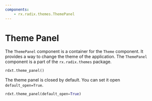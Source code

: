 ```yaml
---
components:
    - rx.radix.themes.ThemePanel
---
```


# Theme Panel

The `ThemePanel` component is a container for the `Theme` component. It provides a way to change the theme of the application. The `ThemePanel` component is a part of the `rx.radix.themes` package.




```python
rdxt.theme_panel()
```

The theme panel is closed by default. You can set it open `default_open=True`.

```python
rdxt.theme_panel(default_open=True)
```
